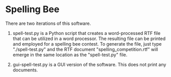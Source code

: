 # Spelling Bee

There are two iterations of this software.

1. spell-test.py is a Python script that creates a word-processed RTF file that can be utilized in a word processor. The resulting file can be printed and employed for a spelling bee contest. To generate the file, just type "./spell-test.py" and the RTF document "spelling_competition.rtf" will emerge in the same location as the "spell-test.py" file.

2. gui-spell-test.py is a GUI version of the software. This does not print any documents.
